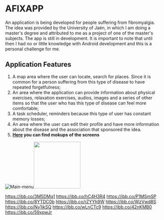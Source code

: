 # AFIXAPP
An application is being developed for people suffering from fibromyalgia. The idea was provided by the University of Jaén, in which I am doing a master's degree and attributed to me as a project of one of the master's subjects. The app is still in development.
It is important to note that until then I had no or little knowledge with Android development and this is a personal challenge for me.

## Application Features
1. A map area where the user can locate, search for places. Since it is common for a person suffering from this type of disease to have repeated forgetfulness;
2. An area where the application can provide information about physical exercises, relaxation exercises, audios, images and a series of other items so that the user who has this type of disease can feel more comfortable;
3. A task scheduler, reminders because this type of user has constant memory losses;
4. An area where the user can edit their profile and have more information about the disease and the association that sponsored the idea.
5. **[Here](https://marvelapp.com/47aidb5) you can find mokups of the screens**

![Main-menu](https://i.ibb.co/4jzzLkQ/Relax-Menu.png)<img src="https://i.ibb.co/4jzzLkQ/Relax-Menu.png" height="150">

https://ibb.co/3M5DMq1
https://ibb.co/hC4H3R4
https://ibb.co/P1MSmSP
https://ibb.co/8YTDC0b
https://ibb.co/rZYYh9W
https://ibb.co/WzVwd8S
https://ibb.co/Ny1jkSQ
https://ibb.co/wLnCTc9
https://ibb.co/42nKMB0
https://ibb.co/59xpwJr

